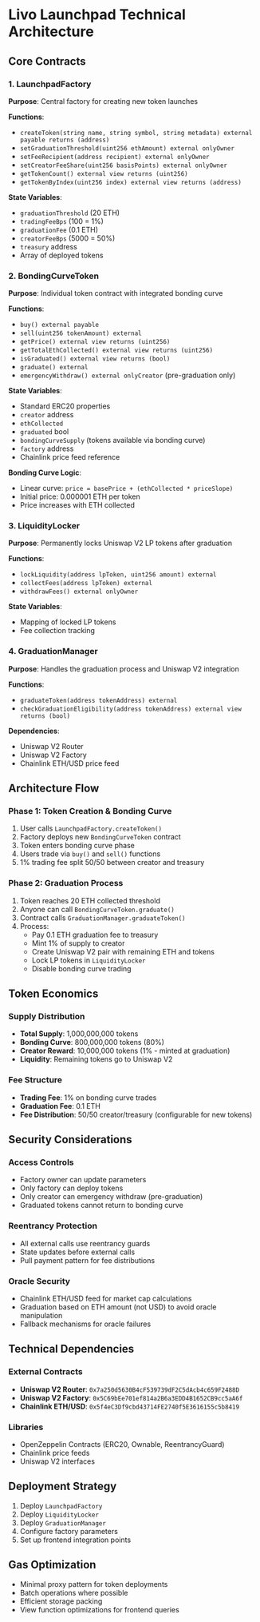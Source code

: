 # Livo Launchpad Technical Architecture

## Core Contracts

### 1. LaunchpadFactory
**Purpose**: Central factory for creating new token launches

**Functions**:
- `createToken(string name, string symbol, string metadata) external payable returns (address)`
- `setGraduationThreshold(uint256 ethAmount) external onlyOwner`
- `setFeeRecipient(address recipient) external onlyOwner`
- `setCreatorFeeShare(uint256 basisPoints) external onlyOwner`
- `getTokenCount() external view returns (uint256)`
- `getTokenByIndex(uint256 index) external view returns (address)`

**State Variables**:
- `graduationThreshold` (20 ETH)
- `tradingFeeBps` (100 = 1%)
- `graduationFee` (0.1 ETH)
- `creatorFeeBps` (5000 = 50%)
- `treasury` address
- Array of deployed tokens

### 2. BondingCurveToken
**Purpose**: Individual token contract with integrated bonding curve

**Functions**:
- `buy() external payable`
- `sell(uint256 tokenAmount) external`
- `getPrice() external view returns (uint256)`
- `getTotalEthCollected() external view returns (uint256)`
- `isGraduated() external view returns (bool)`
- `graduate() external`
- `emergencyWithdraw() external onlyCreator` (pre-graduation only)

**State Variables**:
- Standard ERC20 properties
- `creator` address
- `ethCollected` 
- `graduated` bool
- `bondingCurveSupply` (tokens available via bonding curve)
- `factory` address
- Chainlink price feed reference

**Bonding Curve Logic**:
- Linear curve: `price = basePrice + (ethCollected * priceSlope)`
- Initial price: 0.000001 ETH per token
- Price increases with ETH collected

### 3. LiquidityLocker
**Purpose**: Permanently locks Uniswap V2 LP tokens after graduation

**Functions**:
- `lockLiquidity(address lpToken, uint256 amount) external`
- `collectFees(address lpToken) external`
- `withdrawFees() external onlyOwner`

**State Variables**:
- Mapping of locked LP tokens
- Fee collection tracking

### 4. GraduationManager
**Purpose**: Handles the graduation process and Uniswap V2 integration

**Functions**:
- `graduateToken(address tokenAddress) external`
- `checkGraduationEligibility(address tokenAddress) external view returns (bool)`

**Dependencies**:
- Uniswap V2 Router
- Uniswap V2 Factory
- Chainlink ETH/USD price feed

## Architecture Flow

### Phase 1: Token Creation & Bonding Curve
1. User calls `LaunchpadFactory.createToken()`
2. Factory deploys new `BondingCurveToken` contract
3. Token enters bonding curve phase
4. Users trade via `buy()` and `sell()` functions
5. 1% trading fee split 50/50 between creator and treasury

### Phase 2: Graduation Process
1. Token reaches 20 ETH collected threshold
2. Anyone can call `BondingCurveToken.graduate()`
3. Contract calls `GraduationManager.graduateToken()`
4. Process:
   - Pay 0.1 ETH graduation fee to treasury
   - Mint 1% of supply to creator
   - Create Uniswap V2 pair with remaining ETH and tokens
   - Lock LP tokens in `LiquidityLocker`
   - Disable bonding curve trading

## Token Economics

### Supply Distribution
- **Total Supply**: 1,000,000,000 tokens
- **Bonding Curve**: 800,000,000 tokens (80%)
- **Creator Reward**: 10,000,000 tokens (1% - minted at graduation)
- **Liquidity**: Remaining tokens go to Uniswap V2

### Fee Structure
- **Trading Fee**: 1% on bonding curve trades
- **Graduation Fee**: 0.1 ETH
- **Fee Distribution**: 50/50 creator/treasury (configurable for new tokens)

## Security Considerations

### Access Controls
- Factory owner can update parameters
- Only factory can deploy tokens
- Only creator can emergency withdraw (pre-graduation)
- Graduated tokens cannot return to bonding curve

### Reentrancy Protection
- All external calls use reentrancy guards
- State updates before external calls
- Pull payment pattern for fee distributions

### Oracle Security
- Chainlink ETH/USD feed for market cap calculations
- Graduation based on ETH amount (not USD) to avoid oracle manipulation
- Fallback mechanisms for oracle failures

## Technical Dependencies

### External Contracts
- **Uniswap V2 Router**: `0x7a250d5630B4cF539739dF2C5dAcb4c659F2488D`
- **Uniswap V2 Factory**: `0x5C69bEe701ef814a2B6a3EDD4B1652CB9cc5aA6f`
- **Chainlink ETH/USD**: `0x5f4eC3Df9cbd43714FE2740f5E3616155c5b8419`

### Libraries
- OpenZeppelin Contracts (ERC20, Ownable, ReentrancyGuard)
- Chainlink price feeds
- Uniswap V2 interfaces

## Deployment Strategy

1. Deploy `LaunchpadFactory`
2. Deploy `LiquidityLocker` 
3. Deploy `GraduationManager`
4. Configure factory parameters
5. Set up frontend integration points

## Gas Optimization

- Minimal proxy pattern for token deployments
- Batch operations where possible
- Efficient storage packing
- View function optimizations for frontend queries